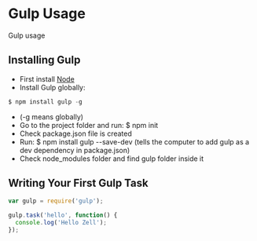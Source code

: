 # Gulp Usage
Gulp usage

## Installing Gulp
  - First install [Node](https://nodejs.org/en/)
  - Install Gulp globally:
  ```javascript
  $ npm install gulp -g
  ```
  - (-g means globally)
  - Go to the project folder and run: $ npm init
  - Check package.json file is created
  - Run: $ npm install gulp --save-dev (tells the computer to add gulp as a dev dependency in package.json)
  - Check node_modules folder and find gulp folder inside it
  
## Writing Your First Gulp Task
  ```javascript
  var gulp = require('gulp');
  
  gulp.task('hello', function() {
    console.log('Hello Zell');
  });
  ```
